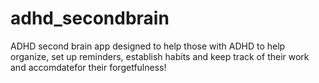 # adhd_secondbrain
 ADHD second brain app designed to help those with ADHD to help organize, set up reminders, establish habits and keep track of their work and accomdatefor their forgetfulness!
